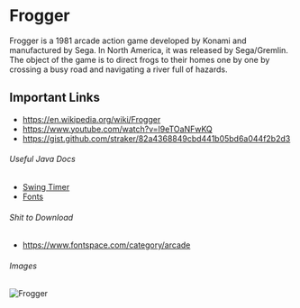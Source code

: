 # Frogger
Frogger is a 1981 arcade action game developed by Konami and manufactured by Sega.
In North America, it was released by Sega/Gremlin.
The object of the game is to direct frogs to their homes one by one by crossing a busy road and navigating a river full of hazards.
## Important Links
- https://en.wikipedia.org/wiki/Frogger
- https://www.youtube.com/watch?v=l9eTOaNFwKQ
- https://gist.github.com/straker/82a4368849cbd441b05bd6a044f2b2d3

###### Useful Java Docs
- [Swing Timer](https://docs.oracle.com/javase/8/docs/api/javax/swing/Timer.html)
- [Fonts](https://docs.oracle.com/javase/7/docs/api/java/awt/Font.html)
###### Shit to Download
- https://www.fontspace.com/category/arcade
###### Images
![Frogger](https://hips.hearstapps.com/digitalspyuk.cdnds.net/16/22/1464865982-frogger-cabl.jpg)
